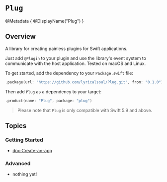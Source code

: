 # ``Plug``

@Metadata {
    @DisplayName("Plug")
}

## Overview

A library for creating painless plugins for Swift applications. 

Just add `@Plugin` to your plugin and use the library's event system to communicate with the host application. Tested on macOS and Linux.

To get started, add the dependency to your `Package.swift` file:

```swift
.package(url: "https://github.com/lyricalsoul/Plug.git", from: "0.1.0")
```

Then add `Plug` as a dependency to your target:

```swift
.product(name: "Plug", package: "plug")
```

> Please note that `Plug` is only compatible with Swift 5.9 and above.

## Topics

### Getting Started

  - <doc:Create-an-app>

### Advanced

- nothing yet!